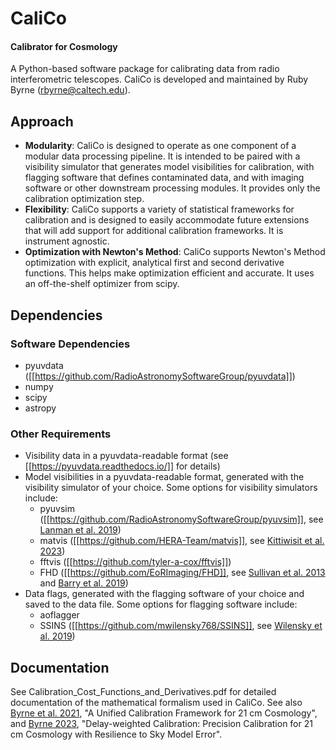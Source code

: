 # CaliCo
#### Calibrator for Cosmology

A Python-based software package for calibrating data from radio interferometric telescopes.
CaliCo is developed and maintained by Ruby Byrne (rbyrne@caltech.edu).

## Approach

* **Modularity**: CaliCo is designed to operate as one component of a modular data processing pipeline. It is intended to be paired with a visibility simulator that generates model visibilities for calibration, with flagging software that defines contaminated data, and with imaging software or other downstream processing modules. It provides only the calibration optimization step.
* **Flexibility**: CaliCo supports a variety of statistical frameworks for calibration and is designed to easily accommodate future extensions that will add support for additional calibration frameworks. It is instrument agnostic.
* **Optimization with Newton's Method**: CaliCo supports Newton's Method optimization with explicit, analytical first and second derivative functions. This helps make optimization efficient and accurate. It uses an off-the-shelf optimizer from scipy.

## Dependencies

### Software Dependencies

* pyuvdata ([[https://github.com/RadioAstronomySoftwareGroup/pyuvdata]])
* numpy
* scipy
* astropy

### Other Requirements

* Visibility data in a pyuvdata-readable format (see [[https://pyuvdata.readthedocs.io/]] for details)
* Model visibilities in a pyuvdata-readable format, generated with the visibility simulator of your choice. Some options for visibility simulators include:
    * pyuvsim ([[https://github.com/RadioAstronomySoftwareGroup/pyuvsim]], see [Lanman et al. 2019](https://doi.org/10.21105/joss.01234))
    * matvis ([[https://github.com/HERA-Team/matvis]], see [Kittiwisit et al. 2023](https://doi.org/10.48550/arXiv.2312.09763))
    * fftvis ([[https://github.com/tyler-a-cox/fftvis]])
    * FHD ([[https://github.com/EoRImaging/FHD]], see [Sullivan et al. 2013](https://doi.org/10.1088/0004-637X/759/1/17) and [Barry et al. 2019](https://doi.org/10.1017/pasa.2019.21))
* Data flags, generated with the flagging software of your choice and saved to the data file. Some options for flagging software include:
    * aoflagger
    * SSINS ([[https://github.com/mwilensky768/SSINS]], see [Wilensky et al. 2019](https://doi.org/10.1088/1538-3873/ab3cad))

## Documentation

See Calibration_Cost_Functions_and_Derivatives.pdf for detailed documentation of the mathematical formalism used in CaliCo. See also [Byrne et al. 2021](https://doi.org/10.1093/mnras/stab647), "A Unified Calibration Framework for 21 cm Cosmology", and [Byrne 2023](https://doi.org/10.3847/1538-4357/acac95), "Delay-weighted Calibration: Precision Calibration for 21 cm Cosmology with Resilience to Sky Model Error".